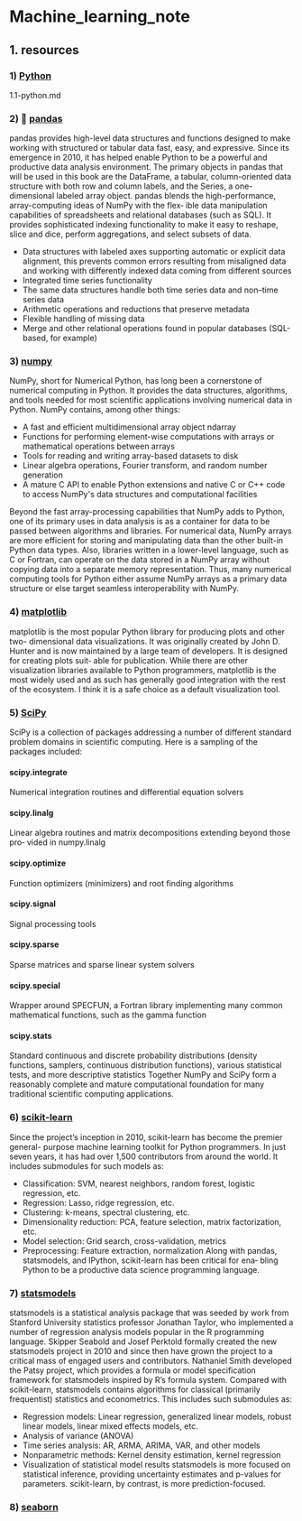 # Machine_learning_note
## 1. resources
### 1) [Python](https://www.python.org/) 
1.1-python.md
### 2) 🐼 [pandas](https://pandas.pydata.org/)
pandas provides high-level data structures and functions designed to make working with structured or tabular data fast, easy, and expressive. Since its emergence in 2010, it has helped enable Python to be a powerful and productive data analysis environment. The primary objects in pandas that will be used in this book are the DataFrame, a tabular, column-oriented data structure with both row and column labels, and the Series, a one-dimensional labeled array object.
pandas blends the high-performance, array-computing ideas of NumPy with the flex‐ ible data manipulation capabilities of spreadsheets and relational databases (such as SQL). It provides sophisticated indexing functionality to make it easy to reshape, slice and dice, perform aggregations, and select subsets of data.
* Data structures with labeled axes supporting automatic or explicit data alignment, this prevents common errors resulting from misaligned data and working with differently indexed data coming from different sources
* Integrated time series functionality
* The same data structures handle both time series data and non–time series data
* Arithmetic operations and reductions that preserve metadata
* Flexible handling of missing data
* Merge and other relational operations found in popular databases (SQL-based, for example)
### 3) [numpy](https://numpy.org/)
NumPy, short for Numerical Python, has long been a cornerstone of numerical computing in Python. It provides the data structures, algorithms, and tools needed for most scientific applications involving numerical data in Python. NumPy contains, among other things:

* A fast and efficient multidimensional array object ndarray
* Functions for performing element-wise computations with arrays or mathematical operations between arrays
* Tools for reading and writing array-based datasets to disk
* Linear algebra operations, Fourier transform, and random number generation
* A mature C API to enable Python extensions and native C or C++ code to access NumPy's data structures and computational facilities

Beyond the fast array-processing capabilities that NumPy adds to Python, one of its primary uses in data analysis is as a container for data to be passed between algorithms and libraries. For numerical data, NumPy arrays are more efficient for storing and manipulating data than the other built-in Python data types. Also, libraries written in a lower-level language, such as C or Fortran, can operate on the data stored in a NumPy array without copying data into a separate memory representation. Thus, many numerical computing tools for Python either assume NumPy arrays as a primary data structure or else target seamless interoperability with NumPy.

### 4) [matplotlib](https://matplotlib.org/)
matplotlib is the most popular Python library for producing plots and other two- dimensional data visualizations. It was originally created by John D. Hunter and is now maintained by a large team of developers. It is designed for creating plots suit‐ able for publication. While there are other visualization libraries available to Python programmers, matplotlib is the most widely used and as such has generally good integration with the rest of the ecosystem. I think it is a safe choice as a default visualization tool.
### 5) [SciPy](https://scipy.org/)
SciPy is a collection of packages addressing a number of different standard problem domains in scientific computing. Here is a sampling of the packages included:
#### scipy.integrate
Numerical integration routines and differential equation solvers
#### scipy.linalg
Linear algebra routines and matrix decompositions extending beyond those pro‐ vided in numpy.linalg
#### scipy.optimize
Function optimizers (minimizers) and root finding algorithms
#### scipy.signal
Signal processing tools
#### scipy.sparse
Sparse matrices and sparse linear system solvers
#### scipy.special
Wrapper around SPECFUN, a Fortran library implementing many common mathematical functions, such as the gamma function
#### scipy.stats
Standard continuous and discrete probability distributions (density functions, samplers, continuous distribution functions), various statistical tests, and more descriptive statistics
Together NumPy and SciPy form a reasonably complete and mature computational foundation for many traditional scientific computing applications.
### 6) [scikit-learn](https://scikit-learn.org/stable/)
Since the project’s inception in 2010, scikit-learn has become the premier general- purpose machine learning toolkit for Python programmers. In just seven years, it has had over 1,500 contributors from around the world. It includes submodules for such models as:
* Classification: SVM, nearest neighbors, random forest, logistic regression, etc.
* Regression: Lasso, ridge regression, etc.
* Clustering: k-means, spectral clustering, etc.
* Dimensionality reduction: PCA, feature selection, matrix factorization, etc.
* Model selection: Grid search, cross-validation, metrics
* Preprocessing: Feature extraction, normalization
Along with pandas, statsmodels, and IPython, scikit-learn has been critical for ena‐ bling Python to be a productive data science programming language.
### 7) [statsmodels](https://www.statsmodels.org/stable/index.html)
statsmodels is a statistical analysis package that was seeded by work from Stanford University statistics professor Jonathan Taylor, who implemented a number of regression analysis models popular in the R programming language. Skipper Seabold and Josef Perktold formally created the new statsmodels project in 2010 and since then have grown the project to a critical mass of engaged users and contributors. Nathaniel Smith developed the Patsy project, which provides a formula or model specification framework for statsmodels inspired by R’s formula system.
Compared with scikit-learn, statsmodels contains algorithms for classical (primarily frequentist) statistics and econometrics. This includes such submodules as:
* Regression models: Linear regression, generalized linear models, robust linear models, linear mixed effects models, etc.
* Analysis of variance (ANOVA)
* Time series analysis: AR, ARMA, ARIMA, VAR, and other models
* Nonparametric methods: Kernel density estimation, kernel regression
* Visualization of statistical model results
statsmodels is more focused on statistical inference, providing uncertainty estimates and p-values for parameters. scikit-learn, by contrast, is more prediction-focused.
### 8) [seaborn](https://seaborn.pydata.org/)
